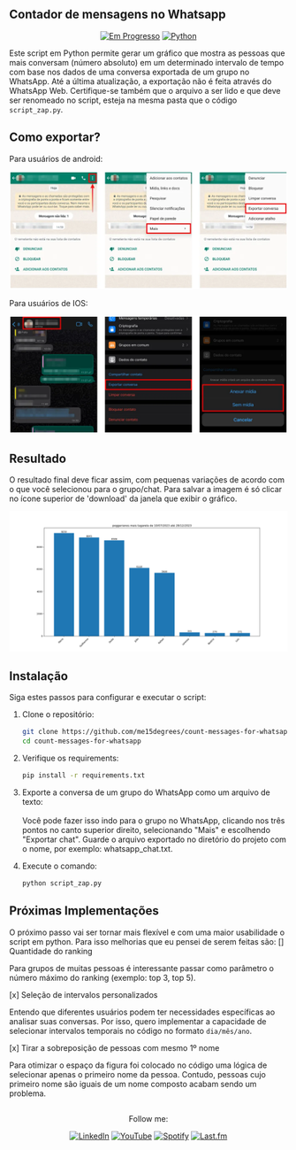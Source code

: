 ## Contador de mensagens no Whatsapp
<div align="center">
  
[![Em Progresso](https://img.shields.io/badge/Status-Em%20Progresso-yellow.svg)](https://github.com/me15degreesm/interface-calculadora-rendimento)
[![Python](https://img.shields.io/badge/Python-3776AB?style=flat&logo=python&logoColor=white)](https://www.python.org/)
  
</div>

Este script em Python permite gerar um gráfico que mostra as pessoas que mais conversam (número absoluto) em um determinado intervalo de tempo com base nos dados de uma conversa exportada de um grupo no WhatsApp. Até a última atualização, a exportação não é feita através do WhatsApp Web. Certifique-se também que o arquivo a ser lido e que deve ser renomeado no script, esteja na mesma pasta que o código `script_zap.py`.
## Como exportar?
Para usuários de android:

<img src="assets/i572669.webp">

Para usuários de IOS:

<img src="assets/i572659.webp">

## Resultado
O resultado final deve ficar assim, com pequenas variações de acordo com o que você selecionou para o grupo/chat. Para salvar a imagem é só clicar no ícone superior de 'download' da janela que exibir o gráfico.

<img src="assets/poggers.png">

## Instalação
Siga estes passos para configurar e executar o script:

1. Clone o repositório:

   ```bash
   git clone https://github.com/me15degrees/count-messages-for-whatsapp.git
   cd count-messages-for-whatsapp
   ```
2. Verifique os requirements:
   ```bash
   pip install -r requirements.txt
    ```
3. Exporte a conversa de um grupo do WhatsApp como um arquivo de texto:<br></br>Você pode fazer isso indo para o grupo no WhatsApp, clicando nos três pontos no canto superior direito, selecionando "Mais" e escolhendo "Exportar chat". Guarde o arquivo exportado no diretório do projeto com o nome, por exemplo: whatsapp_chat.txt.
4. Execute o comando:
   ```bash
   python script_zap.py
    ```
## Próximas Implementações
O próximo passo vai ser tornar mais flexível e com uma maior usabilidade o script em python. Para isso melhorias que eu pensei de serem feitas são:
[] Quantidade do ranking

Para grupos de muitas pessoas é interessante passar como parâmetro o número máximo do ranking (exemplo: top 3, top 5).

[x] Seleção de intervalos personalizados

Entendo que diferentes usuários podem ter necessidades específicas ao analisar suas conversas. Por isso, quero implementar a capacidade de selecionar intervalos temporais no código no formato `dia/mês/ano`.

[x] Tirar a sobreposição de pessoas com mesmo 1º nome
   
Para otimizar o espaço da figura foi colocado no código uma lógica de selecionar apenas o primeiro nome da pessoa. Contudo, pessoas cujo primeiro nome são iguais de um nome composto acabam sendo um problema.

##

<div align="center">
Follow me:
  
  [![LinkedIn](https://img.shields.io/badge/LinkedIn-0077B5?style=flat&logo=linkedin&logoColor=white)](https://www.linkedin.com/in/maria-eduarda-nascimento-andrade-bb0b86213/)
  [![YouTube](https://img.shields.io/badge/YouTube-FF0000?style=flat&logo=youtube&logoColor=white)](https://www.youtube.com/channel/UCh6sgz1ij_my64lX8rQnPXg)
  [![Spotify](https://img.shields.io/badge/Spotify-1ED760?style=flat&logo=spotify&logoColor=white)](https://open.spotify.com/user/223w3q4xdm4pquahzl5xhfpia?si=t08g7SlVRvqhF0LseXTyXg&nd=1&dlsi=87356229bcf14264)
  [![Last.fm](https://img.shields.io/badge/Last.fm-D51007?style=flat&logo=last.fm&logoColor=white)](https://www.last.fm/user/me15degrees)
  

</div>

